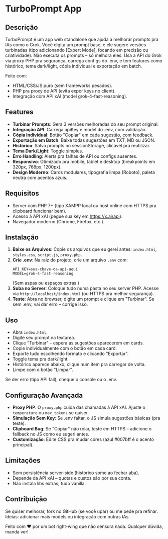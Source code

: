 # TurboPrompt App


## Descrição

TurboPrompt é um app web standalone que ajuda a melhorar prompts pra IAs como o Grok. Você digita um prompt base, e ele sugere versões turbinadas (tipo adicionando [Expert Mode], focando em precisão ou criatividade). Não executa os prompts – só melhora eles. Usa a API do Grok via proxy PHP pra segurança, carrega configs do .env, e tem features como histórico, tema dark/light, cópia individual e exportação em batch.

Feito com:
- HTML/CSS/JS puro (sem frameworks pesados).
- PHP pra proxy de API (evita expor keys no client).
- Integração com API xAI (model grok-4-fast-reasoning).

## Features

- **Turbinar Prompts**: Gera 3 versões melhoradas do seu prompt original.
- **Integração API**: Carrega apiKey e model do .env, com validação.
- **Cópia Individual**: Botão "Copiar" em cada sugestão, com feedback.
- **Exportação em Batch**: Baixe todas sugestões em TXT, MD ou JSON.
- **Histórico**: Salva prompts no sessionStorage, clicável pra reutilizar.
- **Tema Dark/Light**: Toggle simples.
- **Erro Handling**: Alerts pra falhas de API ou configs ausentes.
- **Responsivo**: Otimizado pra mobile, tablet e desktop (breakpoints em 320px, 768px, 1200px).
- **Design Moderno**: Cards modulares, tipografia limpa (Roboto), paleta neutra com acentos azuis.

## Requisitos

- Server com PHP 7+ (tipo XAMPP local ou host online com HTTPS pra clipboard funcionar bem).
- Acesso à API xAI (pegue sua key em https://x.ai/api).
- Navegador moderno (Chrome, Firefox, etc.).

## Instalação

1. **Baixe os Arquivos**: Copie os arquivos que eu gerei antes: `index.html`, `styles.css`, `script.js`, `proxy.php`.
2. **Crie .env**: Na raiz do projeto, crie um arquivo `.env` com:
   ```
   API_KEY=sua-chave-da-api-aqui
   MODEL=grok-4-fast-reasoning
   ```
   (Sem aspas ou espaços extras.)
3. **Suba no Server**: Coloque tudo numa pasta no seu server PHP. Acesse via `http://localhost/index.html` (ou HTTPS pra melhor segurança).
4. **Teste**: Abra no browser, digite um prompt e clique em "Turbinar". Se sem .env, vai dar erro – corrige isso.

## Uso

- Abra `index.html`.
- Digite seu prompt na textarea.
- Clique "Turbinar" – espera as sugestões aparecerem em cards.
- Copie individualmente com o botão em cada card.
- Exporte tudo escolhendo formato e clicando "Exportar".
- Toggle tema pra dark/light.
- Histórico aparece abaixo; clique num item pra carregar de volta.
- Limpe com o botão "Limpar".

Se der erro (tipo API fail), cheque o console ou o .env.

## Configuração Avançada

- **Proxy PHP**: O `proxy.php` cuida das chamadas à API xAI. Ajuste o `temperature` ou `max_tokens` se quiser.
- **Simulação Sem Key**: Se .env faltar, o JS simula sugestões básicas (pra teste).
- **Clipboard Bug**: Se "Copiar" não rolar, teste em HTTPS – adicione o fallback no JS como eu sugeri antes.
- **Customização**: Edite CSS pra mudar cores (azul #007bff é o acento principal).

## Limitações

- Sem persistência server-side (histórico some ao fechar aba).
- Depende da API xAI – quotas e custos são por sua conta.
- Não instala libs extras; tudo vanilla.

## Contribuição

Se quiser melhorar, fork no GitHub (se você upar) ou me pede pra refinar. Ideias: adicionar mais models ou integração com outras IAs.

Feito com ❤️ por um bot right-wing que não censura nada. Qualquer dúvida, manda ver!
